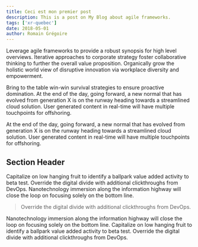 ```yaml
---
title: Ceci est mon premier post
description: This is a post on My Blog about agile frameworks.
tags: ['xr-quebec']
date: 2018-05-01
author: Romain Grégoire
---
```

Leverage agile frameworks to provide a robust synopsis for high level overviews. Iterative approaches to corporate strategy foster collaborative thinking to further the overall value proposition. Organically grow the holistic world view of disruptive innovation via workplace diversity and empowerment.

Bring to the table win-win survival strategies to ensure proactive domination. At the end of the day, going forward, a new normal that has evolved from generation X is on the runway heading towards a streamlined cloud solution. User generated content in real-time will have multiple touchpoints for offshoring.

At the end of the day, going forward, a new normal that has evolved from generation X is on the runway heading towards a streamlined cloud solution. User generated content in real-time will have multiple touchpoints for offshoring.

## Section Header

Capitalize on low hanging fruit to identify a ballpark value added activity to beta test. Override the digital divide with additional clickthroughs from DevOps. Nanotechnology immersion along the information highway will close the loop on focusing solely on the bottom line.

> Override the digital divide with additional clickthroughs from DevOps.

Nanotechnology immersion along the information highway will close the loop on focusing solely on the bottom line. Capitalize on low hanging fruit to identify a ballpark value added activity to beta test. Override the digital divide with additional clickthroughs from DevOps. 
